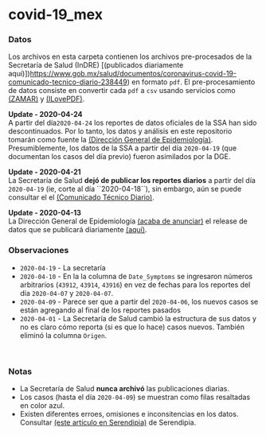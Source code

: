 # covid-19_mex

### Datos
Los archivos en esta carpeta contienen los archivos pre-procesados de la Secretaría de Salud (InDRE) [(publicados diariamente aquí)])https://www.gob.mx/salud/documentos/coronavirus-covid-19-comunicado-tecnico-diario-238449) en formato `pdf`. El pre-procesamiento de datos consiste en convertir cada `pdf` a `csv` usando servicios como [(ZAMAR)](https://www.zamzar.com) y [(ILovePDF)](https://www.ilovepdf.com).

**Update - 2020-04-24**
<br>
A partir del día``2020-04-24``  los reportes de datos oficiales de la SSA han sido descontinuados. Por lo tanto, los datos y análisis en este repositorio tomarán como fuente la  [(Dirección General de Epidemiología)](https://www.gob.mx/salud/documentos/datos-abiertos-152127). Presumiblemente, los datos de la SSA a partir del día  `2020-04-19` (que documentan los casos del día previo) fueron asimilados por la DGE.

**Update - 2020-04-21**
<br>
La Secretaría de Salud **dejó de publicar los reportes diarios** a partir del día `2020-04-19` (ie, corte al día ``2020-04-18´´), sin embargo, aún se puede consultar el el [(Comunicado Técnico Diario)](https://www.go..mx/salud/documentos/coronavirus-covid-19-comunicado-tecnico-diario-238449).

**Update - 2020-04-13**
<br>
La Dirección General de Epidemiología [(acaba de anunciar)](https://twitter.com/RicardoDGPS/status/1249864573936644096) el release de datos que se publicará diariamente [(aquí)](https://www.gob.mx/salud/documentos/datos-abiertos-152127). 
<br>

### Observaciones
* `2020-04-19` - La secretaría
* `2020-04-10` - En la la columna de `Date_Symptoms` se ingresaron números arbitrarios (`43912`, `43914`, `43916`) en vez de fechas para los reportes del día `2020-04-07` y `2020-04-07`.
* `2020-04-09` - Parece ser que a partir del `2020-04-06`, los nuevos casos se están agregando al final de los reportes pasados
* `2020-04-01` - La Secretaría de Salud cambió la estructura de sus datos y no es claro cómo reporta (si es que lo hace) casos nuevos. También eliminó la columna `Origen`.

<br>

### Notas
* La Secretaría de Salud **nunca archivó** las publicaciones diarias.
* Los casos (hasta el día `2020-04-09`) se muestran como filas resaltadas en color azul.
* Existen diferentes erroes, omisiones e inconsitencias en los datos. Consultar [(este artículo en Serendipia)](https://serendipia.digital/2020/04/secretaria-de-salud-publica-datos-abiertos-sobre-casos-de-covid-19-en-mexico) de Serendipia.
